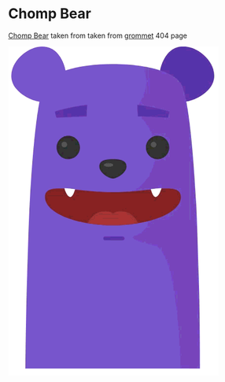 Chomp Bear
===


[Chomp Bear](https://github.com/wayou/chomp-bear/) taken from taken from <a href="http://grommet.io/">grommet</a> 404 page

![chomp bear](./assets/screenshot.gif)